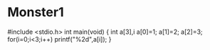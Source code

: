 # Monster1
#include <stdio.h>
int main(void)
{
int a[3],i
a[0]=1;
a[1]=2;
a[2]=3;
for(i=0;i<3;i++)
printf("%2d",a[i]);
}
